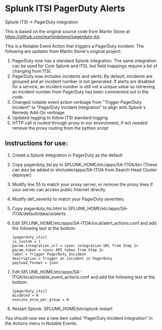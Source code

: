 # Splunk ITSI PagerDuty Alerts
Splunk ITSI -> PagerDuty integration

This is based on the original source code from Martin Stone at https://github.com/martindstone/pagerduty-itsi.

This is a Notable Event Action that triggers a PagerDuty incident.  The following are updates from Martin Stone's original project:
1. PagerDuty now has a standard Splunk integration.  The same integration can be used for Core Splunk and ITSI, but field mappings require a bit of changing from ITSI.
2. PagerDuty now includes incidents and alerts.  By default, incidents are grouped and an incident number is not generated.  If alerts are disabled for a service, an incident number is still not a unique value so retrieving an incident number from PagerDuty has been commented out in the code.
3. Changed notable event action verbiage from "Trigger PagerDuty Incident" to "PagerDuty Incident Integration" to align with Splunk's Remedy Add-On verbiage
4. Updated logging to follow ITSI standard logging
5. HTTP call is routed through proxy in our environment, if not needed remove the proxy routing from the python script

## Instructions for use:

1. Create a Splunk Integration in PagerDuty as the default

3. Copy pagerduty_itsi.py to SPLUNK_HOME/etc/apps/SA-ITOA/bin (These can also be added to shcluster/apps/SA-ITOA from Search Head Cluster deployer)

4. Modify line 55 to match your proxy server, or remove the proxy lines if your server can access public Internet directly

5. Modify def_severity to match your PagerDuty severities.

6. Copy pagerduty_itsi.html to SPLUNK_HOME/etc/apps/SA-ITOA/default/data/ui/alerts

7. Edit SPLUNK_HOME/etc/apps/SA-ITOA/local/alert_actions.conf and add the following text at the bottom:

	```
	[pagerduty_itsi]
	is_custom = 1
	param.integration_url = <your integration URL from Step 1>
	param.token = <your API token from Step 2>
	label = Trigger PagerDuty Incident
	description = Trigger an incident in PagerDuty
	payload_format = json
	```

8. Edit SPLUNK_HOME/etc/apps/SA-ITOA/local/notable_event_actions.conf and add the following text at the bottom:

	```
	[pagerduty_itsi]
	disabled = 0
	execute_once_per_group = 0
	```

9. Restart Splunk: SPLUNK_HOME/bin/splunk restart

You should now see a new item called "PagerDuty Incident Integration" in the Actions menu in Notable Events.
